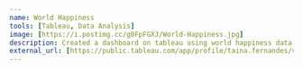 ```yaml
--- 
name: World Happiness
tools: [Tableau, Data Analysis]
image: [https://i.postimg.cc/g0FpFGXJ/World-Happiness.jpg]
description: Created a dashboard on tableau using world happiness data.
external_url: [https://public.tableau.com/app/profile/taina.fernandes/viz/WorldHappiness_17073529857110/Painel1?publish=yes]
---
```

